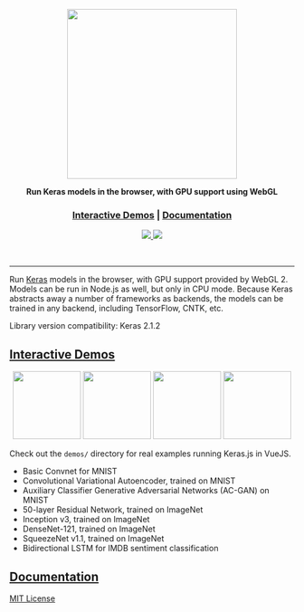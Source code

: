<p align="center">
  <a href="https://transcranial.github.io/keras-js">
    <img src="https://cdn.rawgit.com/transcranial/keras-js/73aa4cca/assets/logo.svg" width="300px" />
  </a>
</p>

<p align="center">
  <strong>Run Keras models in the browser, with GPU support using WebGL</strong>
</p>

<div align="center">
  <h3>
    <a href="https://transcranial.github.io/keras-js">Interactive Demos</a>
    <span> | </span>
    <a href="https://transcranial.github.io/keras-js-docs">Documentation</a>
  </h3>
</div>

<p align="center">
  <a href="https://cdnjs.com/libraries/keras-js">
    <img src="https://img.shields.io/cdnjs/v/keras-js.svg?style=flat-square" />
  </a>
  <a href="https://www.npmjs.com/package/keras-js">
    <img src="https://img.shields.io/npm/v/keras-js.svg?style=flat-square" />
  </a>
</p>

<br/>

---

Run [Keras](https://github.com/keras-team/keras) models in the browser, with GPU support provided by WebGL 2. Models can be run in Node.js as well, but only in CPU mode. Because Keras abstracts away a number of frameworks as backends, the models can be trained in any backend, including TensorFlow, CNTK, etc.

Library version compatibility: Keras 2.1.2

## [Interactive Demos](https://transcranial.github.io/keras-js)

<p align="center">
  <a href="https://transcranial.github.io/keras-js"><img src="demos/assets/mnist-cnn.png" height="120" width="auto" /></a>
  <a href="https://transcranial.github.io/keras-js"><img src="demos/assets/resnet50.png" height="120" width="auto" /></a>
  <a href="https://transcranial.github.io/keras-js"><img src="demos/assets/inception-v3.png" height="120" width="auto" /></a>
  <a href="https://transcranial.github.io/keras-js"><img src="demos/assets/imdb-bidirectional-lstm.png" height="120" width="auto" /></a>
</p>

Check out the `demos/` directory for real examples running Keras.js in VueJS.

* Basic Convnet for MNIST
* Convolutional Variational Autoencoder, trained on MNIST
* Auxiliary Classifier Generative Adversarial Networks (AC-GAN) on MNIST
* 50-layer Residual Network, trained on ImageNet
* Inception v3, trained on ImageNet
* DenseNet-121, trained on ImageNet
* SqueezeNet v1.1, trained on ImageNet
* Bidirectional LSTM for IMDB sentiment classification

## [Documentation](https://transcranial.github.io/keras-js-docs)

[MIT License](https://github.com/transcranial/keras-js/blob/master/LICENSE)
